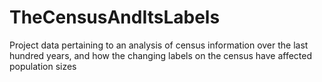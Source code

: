 # TheCensusAndItsLabels
Project data pertaining to an analysis of census information over the last hundred years, and how the changing labels on the census have affected population sizes
